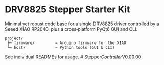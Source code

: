 
# DRV8825 Stepper Starter Kit

Minimal yet robust code base for a single DRV8825 driver controlled by a Seeed XIAO RP2040,
plus a cross‑platform PyQt6 GUI and CLI.

```
project/
 ├─ firmware/         → Arduino firmware for the XIAO
 └─ host/             → Python tools (GUI & CLI)
```

See individual READMEs for usage.
#   S t e p p e r _ C o n t r o l l e r _ V 0 . 0 0 . 0 0  
 